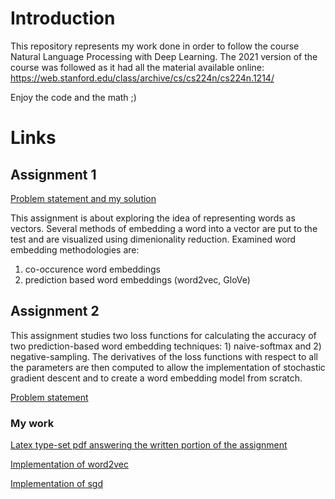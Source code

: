 # Introduction
This repository represents my work done in order to follow the course Natural Language Processing with Deep Learning.
The 2021 version of the course was followed as it had all the material available online: https://web.stanford.edu/class/archive/cs/cs224n/cs224n.1214/

Enjoy the code and the math ;)

# Links
## Assignment 1
[Problem statement and my solution](a1/exploring_word_vectors.ipynb)

This assignment is about exploring the idea of representing words as vectors. Several methods of embedding a word into a vector are put to the test and are visualized using dimenionality reduction. Examined word embedding methodologies are:
1. co-occurence word embeddings
2. prediction based word embeddings (word2vec, GloVe)

## Assignment 2
This assignment studies two loss functions for calculating the accuracy of two prediction-based word embedding techniques: 1) naive-softmax and 2) negative-sampling. The derivatives of the loss functions with respect to all the parameters are then computed to allow the implementation of stochastic gradient descent and to create a word embedding model from scratch.

[Problem statement](a2/a2.pdf)

### My work

[Latex type-set pdf answering the written portion of the assignment](a2/a2_solution.pdf)

[Implementation of word2vec](a2/word2vec.py)

[Implementation of sgd](a2/sgd.py)
